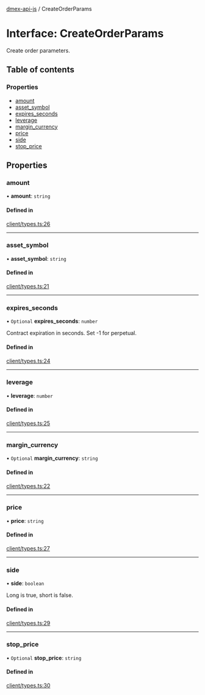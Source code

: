 [dmex-api-js](../README.md) / CreateOrderParams

# Interface: CreateOrderParams

Create order parameters.

## Table of contents

### Properties

- [amount](CreateOrderParams.md#amount)
- [asset\_symbol](CreateOrderParams.md#asset_symbol)
- [expires\_seconds](CreateOrderParams.md#expires_seconds)
- [leverage](CreateOrderParams.md#leverage)
- [margin\_currency](CreateOrderParams.md#margin_currency)
- [price](CreateOrderParams.md#price)
- [side](CreateOrderParams.md#side)
- [stop\_price](CreateOrderParams.md#stop_price)

## Properties

### amount

• **amount**: `string`

#### Defined in

[client/types.ts:26](https://github.com/dmex-app/node-api-js/blob/402fa0b/src/client/types.ts#L26)

___

### asset\_symbol

• **asset\_symbol**: `string`

#### Defined in

[client/types.ts:21](https://github.com/dmex-app/node-api-js/blob/402fa0b/src/client/types.ts#L21)

___

### expires\_seconds

• `Optional` **expires\_seconds**: `number`

Contract expiration in seconds. Set -1 for perpetual.

#### Defined in

[client/types.ts:24](https://github.com/dmex-app/node-api-js/blob/402fa0b/src/client/types.ts#L24)

___

### leverage

• **leverage**: `number`

#### Defined in

[client/types.ts:25](https://github.com/dmex-app/node-api-js/blob/402fa0b/src/client/types.ts#L25)

___

### margin\_currency

• `Optional` **margin\_currency**: `string`

#### Defined in

[client/types.ts:22](https://github.com/dmex-app/node-api-js/blob/402fa0b/src/client/types.ts#L22)

___

### price

• **price**: `string`

#### Defined in

[client/types.ts:27](https://github.com/dmex-app/node-api-js/blob/402fa0b/src/client/types.ts#L27)

___

### side

• **side**: `boolean`

Long is true, short is false.

#### Defined in

[client/types.ts:29](https://github.com/dmex-app/node-api-js/blob/402fa0b/src/client/types.ts#L29)

___

### stop\_price

• `Optional` **stop\_price**: `string`

#### Defined in

[client/types.ts:30](https://github.com/dmex-app/node-api-js/blob/402fa0b/src/client/types.ts#L30)
